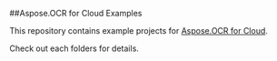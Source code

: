 ##Aspose.OCR for Cloud Examples

This repository contains example projects for [Aspose.OCR for Cloud](http://www.aspose.com/cloud/ocr-api.aspx).

Check out each folders for details.
